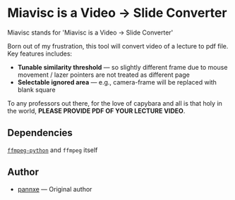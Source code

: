 # Miavisc is a Video → Slide Converter

Miavisc stands for 'Miavisc is a Video → Slide Converter'

Born out of my frustration, this tool will convert video of a lecture to pdf file. Key features includes:

- **Tunable similarity threshold** — so slightly different frame due to mouse movement / lazer pointers are not treated as different page
- **Selectable ignored area** — e.g., camera-frame will be replaced with blank square

To any professors out there, for the love of capybara and all is that holy in the world, **PLEASE PROVIDE PDF OF YOUR LECTURE VIDEO**.

## Dependencies

[`ffmpeg-python`](https://github.com/kkroening/ffmpeg-python) and `ffmpeg` itself

## Author

- [pannxe](https://github.com/pannxe) — Original author